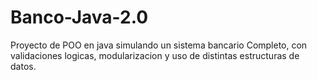 # Banco-Java-2.0
Proyecto de POO en java simulando un sistema bancario Completo, con validaciones logicas, modularizacion y uso de distintas estructuras de datos.
